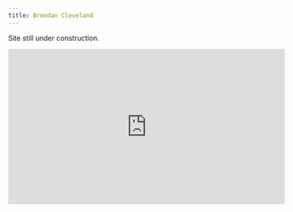 ```yaml
---
title: Brendan Cleveland
---
```

Site still under construction.
<iframe width="560" height="315" src="https://www.youtube.com/embed/xYG2P6YwWE0" frameborder="0" allow="autoplay; encrypted-media" allowfullscreen></iframe> 
